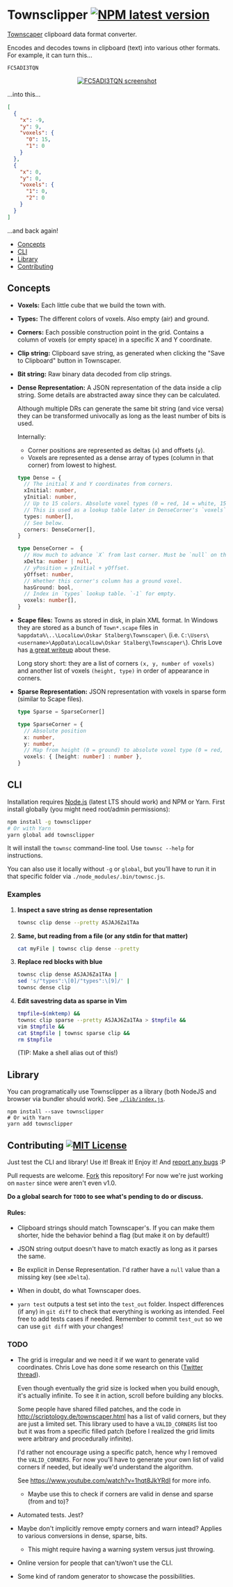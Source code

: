 # Townsclipper [![NPM latest version](https://img.shields.io/npm/v/townsclipper.svg)](https://npmjs.com/package/townsclipper)

[Townscaper](https://store.steampowered.com/app/1291340/Townscaper/) clipboard data format converter.

Encodes and decodes towns in clipboard (text) into various other formats. For example, it can turn
this...

```
FC5ADI3TQN
```

<p align="center">
<a href="./media/FC5ADI3TQN.png">
<img src="./media/FC5ADI3TQN.png" alt="FC5ADI3TQN screenshot">
</a>
</p>

...into this...

```json
[
  {
    "x": -9,
    "y": 9,
    "voxels": {
      "0": 15,
      "1": 0
    }
  },
  {
    "x": 0,
    "y": 0,
    "voxels": {
      "1": 0,
      "2": 0
    }
  }
]
```

...and back again!

- [Concepts](#concepts)
- [CLI](#cli)
- [Library](#library)
- [Contributing](#contributing)

## Concepts

- **Voxels:** Each little cube that we build the town with.

- **Types:** The different colors of voxels. Also empty (air) and ground.

- **Corners:** Each possible construction point in the grid. Contains a column of voxels (or empty
  space) in a specific X and Y coordinate.

- **Clip string:** Clipboard save string, as generated when clicking the "Save to Clipboard"
  button in Townscaper.

- **Bit string:** Raw binary data decoded from clip strings.

- **Dense Representation:** A JSON representation of the data inside a clip string. Some details
  are abstracted away since they can be calculated.

  Although multiple DRs can generate the same bit string (and vice versa) they can be transformed
  univocally as long as the least number of bits is used.

  Internally:

  - Corner positions are represented as deltas (`x`) and offsets (`y`).
  - Voxels are represented as a dense array of types (column in that corner) from lowest to highest.

   ```ts
   type Dense = {
     // The initial X and Y coordinates from corners.
     xInitial: number,
     yInitial: number,
     // Up to 15 colors. Absolute voxel types (0 = red, 14 = white, 15 = ground).
     // This is used as a lookup table later in DenseCorner's `voxels`.
     types: number[],
     // See below.
     corners: DenseCorner[],
   }

   type DenseCorner =  {
     // How much to advance `X` from last corner. Must be `null` on the first `Corner`.
     xDelta: number | null,
     // yPosition = yInitial + yOffset.
     yOffset: number,
     // Whether this corner's column has a ground voxel.
     hasGround: bool,
     // Index in `types` lookup table. `-1` for empty.
     voxels: number[],
   }
   ```

- **Scape files:** Towns as stored in disk, in plain XML format. In Windows they are stored as a
  bunch of `Town*.scape` files in `%appdata%\..\LocalLow\Oskar Stalberg\Townscaper\` (i.e.
  `C:\Users\<username>\AppData\LocalLow\Oskar Stalberg\Townscaper\`). Chris Love has
  [a great writeup](https://medium.com/@chrisluv/getting-hacky-with-townscaper-5a31cf7f4c6a) about
  these.

  Long story short: they are a list of corners `(x, y, number of voxels)` and another list of
  voxels `(height, type)` in order of appearance in corners.

- **Sparse Representation:** JSON representation with voxels in sparse form (similar to Scape
  files).

   ```ts
   type Sparse = SparseCorner[]

   type SparseCorner = {
     // Absolute position
     x: number,
     y: number,
     // Map from height (0 = ground) to absolute voxel type (0 = red, 14 = white, 15 = ground)
     voxels: { [height: number] : number },
   }
   ```

## CLI

Installation requires [Node.js](https://nodejs.org) (latest LTS should work) and NPM or Yarn.
First install globally (you might need root/admin permissions):

```sh
npm install -g townsclipper
# Or with Yarn
yarn global add townsclipper
```

It will install the `townsc` command-line tool. Use `townsc --help` for instructions.

You can also use it locally without `-g` or `global`, but you'll have to run it in that specific
folder via `./node_modules/.bin/townsc.js`.

### Examples

1. **Inspect a save string as dense representation**

   ```sh
   townsc clip dense --pretty ASJAJ6Za1TAa
   ```

2. **Same, but reading from a file (or any stdin for that matter)**

   ```sh
   cat myFile | townsc clip dense --pretty
   ```

3. **Replace red blocks with blue**

   ```sh
   townsc clip dense ASJAJ6Za1TAa |
   sed 's/"types":\[0]/"types":\[9]/' |
   townsc dense clip
   ```

4. **Edit savestring data as sparse in Vim**

   ```sh
   tmpfile=$(mktemp) &&
   townsc clip sparse --pretty ASJAJ6Za1TAa > $tmpfile &&
   vim $tmpfile &&
   cat $tmpfile | townsc sparse clip &&
   rm $tmpfile
   ```

   (TIP: Make a shell alias out of this!)

## Library

You can programatically use Townsclipper as a library (both NodeJS and browser via bundler should
work). See [`./lib/index.js`](./lib/index.js).

```
npm install --save townsclipper
# Or with Yarn
yarn add townsclipper
```

## Contributing [![MIT License](https://img.shields.io/npm/l/townsclipper)](./LICENSE)

Just test the CLI and library! Use it! Break it! Enjoy it! And
[report any bugs](https://github.com/alvaro-cuesta/townsclipper/issues) :P

Pull requests are welcome. [Fork](https://github.com/alvaro-cuesta/townsclipper/network/members)
this repository! For now we're just working on `master` since were aren't even v1.0.

**Do a global search for `TODO` to see what's pending to do or discuss.**

#### Rules:

- Clipboard strings should match Townscaper's. If you can make them shorter, hide the behavior
  behind a flag (but make it on by default!)

- JSON string output doesn't have to match exactly as long as it parses the same.

- Be explicit in Dense Representation. I'd rather have a `null` value than a missing key (see
  `xDelta`).

- When in doubt, do what Townscaper does.

- `yarn test` outputs a test set into the `test_out` folder. Inspect differences (if any) in
  `git diff` to check that everything is working as intended. Feel free to add tests cases if
  needed. Remember to commit `test_out` so we can use `git diff` with your changes!

### TODO

- The grid is irregular and we need it if we want to generate valid coordinates. Chris Love has
  done some research on this ([Twitter thread](https://twitter.com/ChrisLuv/status/1280594189412073474)).

  Even though eventually the grid size is locked when you build enough, it's actually infinite. To
  see it in action, scroll before building any blocks.

  Some people have shared filled patches, and the code in http://scriptology.de/townscaper.html
  has a list of valid corners, but they are just a limited set. This library used to have a
  `VALID_CORNERS` list too but it was from a specific filled patch (before I realized the grid
  limits were arbitrary and procedurally infinite).

  I'd rather not encourage using a specific patch, hence why I removed the `VALID_CORNERS`. For now
  you'll have to generate your own list of valid corners if needed, but ideally we'd understand the
  algorithm.

  See https://www.youtube.com/watch?v=1hqt8JkYRdI for more info.

  - Maybe use this to check if corners are valid in dense and sparse (from and to)?

- Automated tests. Jest?

- Maybe don't implicitly remove empty corners and warn intead? Applies to various conversions in
  dense, sparse, bits.

  - This might require having a warning system versus just throwing.

- Online version for people that can't/won't use the CLI.

- Some kind of random generator to showcase the possibilities.
